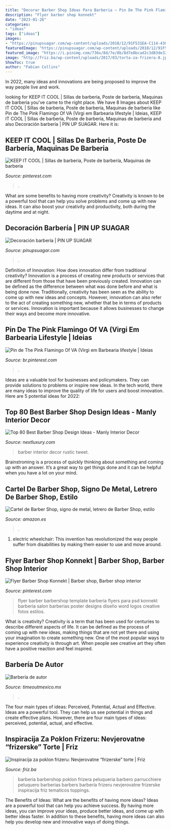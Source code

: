 ```yaml
---
title: "Decorar Barber Shop Ideas Para Barberia ~ Pin De The Pink Flamingo Of Va (virgi Em Barbearia Lifestyle"
description: "Flyer barber shop konnekt"
date: "2023-01-26"
categories:
- "ideas"
tags: ["ideas"]
images:
- "https://pinupsuagar.com/wp-content/uploads/2018/12/91F531EA-C114-430C-A0AB-D28D47B865E7-e1543679092265.jpeg"
featuredImage: "https://pinupsuagar.com/wp-content/uploads/2018/12/91F531EA-C114-430C-A0AB-D28D47B865E7-e1543679092265.jpeg"
featured_image: "https://i.pinimg.com/736x/8d/7e/8b/8d7e8bcad2c3d83de323abaaf9ad5da9.jpg"
image: "http://friz.ba/wp-content/uploads/2017/03/torta-za-frizera-8.jpg"
ShowToc: true
author: "Fabian Collins"
---
```



In 2022, many ideas and innovations are being proposed to improve the way people live and work.

	

		
looking for KEEP IT COOL | Sillas de barberia, Poste de barbería, Maquinas de barberia you've came to the right place. We have 8 Images about KEEP IT COOL | Sillas de barberia, Poste de barbería, Maquinas de barberia like Pin de The Pink Flamingo Of VA (Virgi em Barbearia lifestyle | Ideias, KEEP IT COOL | Sillas de barberia, Poste de barbería, Maquinas de barberia and also Decoración barbería | PIN UP SUAGAR. Here it is:
		
    
## KEEP IT COOL | Sillas De Barberia, Poste De Barbería, Maquinas De Barberia

<img loading=lazy src="https://i.pinimg.com/originals/62/09/3e/62093ef4064599881545685605877d64.jpg" onerror="this.onerror=null;this.src='https://tse4.mm.bing.net/th?id=OIP.jUJTjpEdvs1gqZCwOQqBEQHaLH&amp;pid=15.1';" alt="KEEP IT COOL | Sillas de barberia, Poste de barbería, Maquinas de barberia">

_Source: pinterest.com_

>. 

	

What are some benefits to having more creativity?
Creativity is known to be a powerful tool that can help you solve problems and come up with new ideas. It can also boost your creativity and productivity, both during the daytime and at night.

    
## Decoración Barbería | PIN UP SUAGAR

<img loading=lazy src="https://pinupsuagar.com/wp-content/uploads/2018/12/91F531EA-C114-430C-A0AB-D28D47B865E7-e1543679092265.jpeg" onerror="this.onerror=null;this.src='https://tse4.mm.bing.net/th?id=OIP.5x2ZzoNdABPlvyQtdo7uSQHaJ4&amp;pid=15.1';" alt="Decoración barbería | PIN UP SUAGAR">

_Source: pinupsuagar.com_

>. 

	

Definition of Innovation: How does innovation differ from traditional creativity?
Innovation is a process of creating new products or services that are different from those that have been previously created. Innovation can be defined as the difference between what was done before and what is being done now. Traditionally, creativity has been seen as the ability to come up with new ideas and concepts. However, innovation can also refer to the act of creating something new, whether that be in terms of products or services. Innovation is important because it allows businesses to change their ways and become more innovative.

    
## Pin De The Pink Flamingo Of VA (Virgi Em Barbearia Lifestyle | Ideias

<img loading=lazy src="https://i.pinimg.com/736x/6e/de/9f/6ede9fa93ed2afdf0f6fd514efa89855.jpg" onerror="this.onerror=null;this.src='https://tse2.mm.bing.net/th?id=OIP.Q2Do65cUS7Vz550Zk59ajQHaNL&amp;pid=15.1';" alt="Pin de The Pink Flamingo Of VA (Virgi em Barbearia lifestyle | Ideias">

_Source: br.pinterest.com_

>. 

	

Ideas are a valuable tool for businesses and policymakers. They can provide solutions to problems or inspire new ideas. In the tech world, there are many ideas to improve the quality of life for users and boost innovation. Here are 5 potential ideas for 2022: 

    
## Top 80 Best Barber Shop Design Ideas - Manly Interior Decor

<img loading=lazy src="http://nextluxury.com/wp-content/uploads/rustic-brick-wall-barber-shop-design-inspiration.jpg" onerror="this.onerror=null;this.src='https://tse1.mm.bing.net/th?id=OIP.lzQ8oJBafUldOqOJPQkBtgAAAA&amp;pid=15.1';" alt="Top 80 Best Barber Shop Design Ideas - Manly Interior Decor">

_Source: nextluxury.com_

>barber interior decor rustic tweet. 

	

Brainstroming is a process of quickly thinking about something and coming up with an answer. It’s a great way to get things done and it can be helpful when you have a lot on your mind.

    
## Cartel De Barber Shop, Signo De Metal, Letrero De Barber Shop, Estilo

<img loading=lazy src="https://images-na.ssl-images-amazon.com/images/I/A14Ly%2B7A2OL.__AC_SY300_QL70_ML2_.jpg" onerror="this.onerror=null;this.src='https://tse4.mm.bing.net/th?id=OIP.kGet_aQ9KZH7wUsvnDiRqAAAAA&amp;pid=15.1';" alt="Cartel de Barber Shop, signo de metal, letrero de Barber Shop, estilo">

_Source: amazon.es_

>. 

	

1) electric wheelchair: This invention has revolutionized the way people suffer from disabilities by making them easier to use and move around.

    
## Flyer Barber Shop Konnekt | Barber Shop, Barber Shop Interior

<img loading=lazy src="https://i.pinimg.com/736x/8d/7e/8b/8d7e8bcad2c3d83de323abaaf9ad5da9.jpg" onerror="this.onerror=null;this.src='https://tse4.mm.bing.net/th?id=OIP.LJidnaHYbnW7xKI3P04MxgHaKR&amp;pid=15.1';" alt="Flyer Barber Shop Konnekt | Barber shop, Barber shop interior">

_Source: pinterest.com_

>flyer barber barbershop template barberia flyers para psd konnekt barbería salon barberias poster designs diseño word logos creative fotos estilos. 

	

What is creativity?
Creativity is a term that has been used for centuries to describe different aspects of life. It can be defined as the process of coming up with new ideas, making things that are not yet there and using your imagination to create something new. One of the most popular ways to experience creativity is through art. When people see creative art they often have a positive reaction and feel inspired.

    
## Barbería De Autor

<img loading=lazy src="https://media.timeout.com/images/104103219/image.jpg" onerror="this.onerror=null;this.src='https://tse2.mm.bing.net/th?id=OIP.Bcz_1-X3GaPvscwwr_c-_QHaFj&amp;pid=15.1';" alt="Barbería de autor">

_Source: timeoutmexico.mx_

>. 

	

The four main types of ideas: Perceived, Potential, Actual and Effective.
Ideas are a powerful tool. They can help us see potential in things and create effective plans. However, there are four main types of ideas: perceived, potential, actual, and effective.

    
## Inspiracija Za Poklon Frizeru: Nevjerovatne “frizerske” Torte | Friz

<img loading=lazy src="http://friz.ba/wp-content/uploads/2017/03/torta-za-frizera-8.jpg" onerror="this.onerror=null;this.src='https://tse4.mm.bing.net/th?id=OIP.zV76ZY-Fff2rjxutMugkIAAAAA&amp;pid=15.1';" alt="Inspiracija za poklon frizeru: Nevjerovatne “frizerske” torte | Friz">

_Source: friz.ba_

>barberia barbershop poklon frizera peluqueria barbero parrucchiere peluquero barberias barbers barbería frizeru nevjerovatne frizerske inspiracija friz tematicos toppings. 

	

The Benefits of Ideas: What are the benefits of having more ideas?
Ideas are a powerful tool that can help you achieve success. By having more ideas, you can improve your ideas, produce better ideas, and come up with better ideas faster. In addition to these benefits, having more ideas can also help you develop new and innovative ways of doing things.

